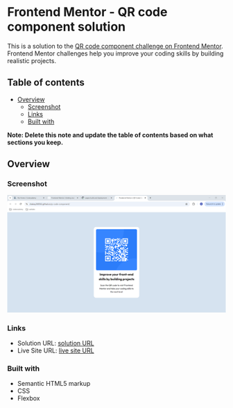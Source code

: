 # Frontend Mentor - QR code component solution

This is a solution to the [QR code component challenge on Frontend Mentor](https://www.frontendmentor.io/challenges/qr-code-component-iux_sIO_H). Frontend Mentor challenges help you improve your coding skills by building realistic projects. 

## Table of contents

- [Overview](#overview)
  - [Screenshot](#screenshot)
  - [Links](#links)
  - [Built with](#built-with)

**Note: Delete this note and update the table of contents based on what sections you keep.**

## Overview

### Screenshot

![](./Capture.PNG)

### Links

- Solution URL: [solution URL](https://www.frontendmentor.io/solutions/qr-component-responsive-css-KLkbRGgL-D)
- Live Site URL: [live site URL](https://shakey200592.github.io/qr-code-component/)

### Built with

- Semantic HTML5 markup
- CSS
- Flexbox
